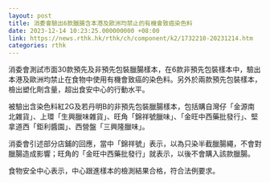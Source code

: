 ```yaml
---
layout: post
title: 消委會驗出6款臘腸含本港及歐洲均禁止的有機會致癌染色料
date: 2023-12-14 10:23:25.000000000 +08:00
link: https://news.rthk.hk/rthk/ch/component/k2/1732210-20231214.htm
categories: rthk
---
```


消委會測試市面30款預先及非預先包裝臘腸樣本，在6款非預先包裝樣本中，驗出本港及歐洲均禁止在食物中使用有機會致癌的染色料。另外於兩款預先包裝樣本，檢出塑化劑含量，超出食安中心的行動水平。 

被驗出含染色料紅2G及若丹明B的非預先包裝臘腸樣本，包括購自灣仔「金源南北雜貨」、上環「生興臘味雜貨」、旺角「錦祥號臘味」、「金旺中西藥批發行」、堅拿道西「鉅利醬園」、西營盤「三興隆臘味」。

消委會引述部分店鋪的回應，當中「錦祥號」表示，以為只染半截臘腸繩，不會對臘腸造成影響；旺角的「金旺中西藥批發行」就表示，以後不會購入該款臘腸。

食物安全中心表示，中心跟進樣本的檢測結果合格，符合法例要求。
